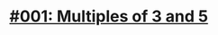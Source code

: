 # [#001: Multiples of 3 and 5](https://www.hackerrank.com/contests/projecteuler/challenges/euler001/problem)